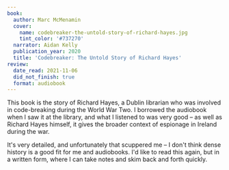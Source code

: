 ```yaml
---
book:
  author: Marc McMenamin
  cover:
    name: codebreaker-the-untold-story-of-richard-hayes.jpg
    tint_color: '#737270'
  narrator: Aidan Kelly
  publication_year: 2020
  title: 'Codebreaker: The Untold Story of Richard Hayes'
review:
  date_read: 2021-11-06
  did_not_finish: true
  format: audiobook
---
```


This book is the story of Richard Hayes, a Dublin librarian who was involved in code-breaking during the World War Two.
I borrowed the audiobook when I saw it at the library, and what I listened to was very good – as well as Richard Hayes himself, it gives the broader context of espionage in Ireland during the war.

It's very detailed, and unfortunately that scuppered me – I don't think dense history is a good fit for me and audiobooks.
I'd like to read this again, but in a written form, where I can take notes and skim back and forth quickly.